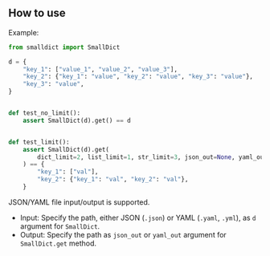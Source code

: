 ## How to use

Example:

```python
from smalldict import SmallDict

d = {
    "key_1": ["value_1", "value_2", "value_3"],
    "key_2": {"key_1": "value", "key_2": "value", "key_3": "value"},
    "key_3": "value",
}


def test_no_limit():
    assert SmallDict(d).get() == d


def test_limit():
    assert SmallDict(d).get(
        dict_limit=2, list_limit=1, str_limit=3, json_out=None, yaml_out=None
    ) == {
        "key_1": ["val"],
        "key_2": {"key_1": "val", "key_2": "val"},
    }
```

JSON/YAML file input/output is supported.
- Input: Specify the path, either JSON (`.json`) or YAML (`.yaml`, `.yml`), as `d` argument for `SmallDict`.
- Output: Specify the path as `json_out` or `yaml_out` argument for `SmallDict.get` method.
